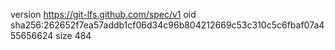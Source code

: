 version https://git-lfs.github.com/spec/v1
oid sha256:262652f7ea57addb1cf06d34c96b804212669c53c310c5c6fbaf07a455656624
size 484
